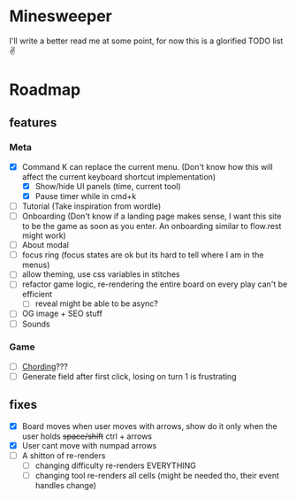 # Minesweeper

I'll write a better read me at some point, for now this is a glorified TODO list ✌

# Roadmap

## features

### Meta

- [x] Command K can replace the current menu. (Don't know how this will affect the current keyboard shortcut implementation)
  - [x] Show/hide UI panels (time, current tool)
  - [x] Pause timer while in cmd+k
- [ ] Tutorial (Take inspiration from wordle)
- [ ] Onboarding (Don't know if a landing page makes sense, I want this site to be the game as soon as you enter. An onboarding similar to flow.rest might work)
- [ ] About modal
- [ ] focus ring (focus states are ok but its hard to tell where I am in the menus)
- [ ] allow theming, use css variables in stitches
- [ ] refactor game logic, re-rendering the entire board on every play can't be efficient
  - [ ] reveal might be able to be async?
- [ ] OG image + SEO stuff
- [ ] Sounds

### Game

- [ ] [Chording](https://www.minesweeper.info/wiki/Chord)???
- [ ] Generate field after first click, losing on turn 1 is frustrating

## fixes

- [x] Board moves when user moves with arrows, show do it only when the user holds ~~space/shift~~ ctrl + arrows
- [x] User cant move with numpad arrows
- [ ] A shitton of re-renders
  - [ ] changing difficulty re-renders EVERYTHING
  - [ ] changing tool re-renders all cells (might be needed tho, their event handles change)

